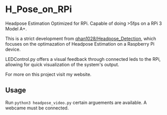# H_Pose_on_RPi
Headpose Estimation Optimized for RPi. Capable of doing >5fps on a RPi 3 Model A+.

This is a strict development from [qhan1028/Headpose_Detection](https://github.com/qhan1028/Headpose-Detection), which focuses on the optimazation of Headpose Estimation on a Raspberry Pi device. 

LEDControl.py offers a visual feedback through connected leds to the RPi, allowing for quick visualization of the system's output. 

For more on this project visit my website. 

## Usage

Run `python3 headpose_video.py` certain arguements are available. A webcame must be connected.
